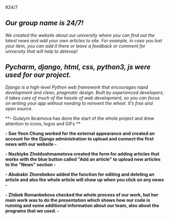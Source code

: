 #24/7

*Our group name is 24/7!*
-
*We created the website about our university where you can find out the latest news and add your own articles to site. For example, in case you lost your item, you can add it there or leave a feedback or comment for university that will help to delevop!*


*Pycharm, django, html, css, python3, js were used for our project.*
-
*Django is a high-level Python web framework that encourages rapid development and clean, pragmatic design. Built by experienced developers, it takes care of much of the hassle of web development, so you can focus on writing your app without needing to reinvent the wheel. It’s free and open source.*

**- Gulaiym Ibraimova has done the start of the whole project and drew attention to icons, logos and GIFs **

**- Sae Yeon Chung worked for the external appearance and created an account for the Django administration to upload and connect the first news with our website -**

**- Nazbiyke Zholdoshmametova created the form for adding articles that works with the blue button called "Add an article" to upload new articles to the "News" section -**

**- Abubakir Zhorobekov added the function for editing and deleting an article and also the whole article will show up when you click on any news -**

**- Zhibek Romanbekova checked the whole process of our work, but her main work was to do the presentation which shows how our code is running and some additional information about our team, also about the programs that we used. -**
